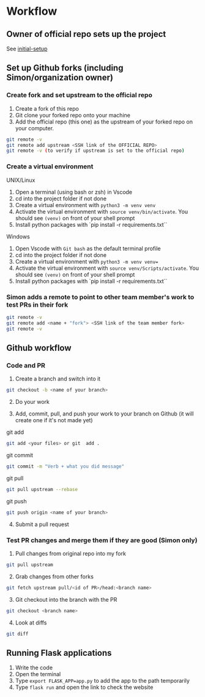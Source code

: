 # Workflow

## Owner of official repo sets up the project

See [initial-setup](/setup-docs/initial-setup.md)

## Set up Github forks (including Simon/organization owner)

### Create fork and set upstream to the official repo

1. Create a fork of this repo
2. Git clone your forked repo onto your machine
3. Add the official repo (this one) as the upstream of your forked repo on your computer.
```sh
git remote -v 
git remote add upstream <SSH link of the OFFICIAL REPO>
git remote -v (to verify if upstream is set to the official repo)
```

### Create a virtual environment

UNIX/Linux
1. Open a terminal (using bash or zsh) in Vscode
2. cd into the project folder if not done
3. Create a virtual environment with `python3 -m venv venv`
4. Activate the virtual environment with `source venv/bin/activate`. You should see `(venv)` on front of your shell prompt
5. Install python packages with `pip install -r requirements.txt``

Windows 

1. Open Vscode with `Git bash` as the default terminal profile
2. cd into the project folder if not done
3. Create a virtual environment with `python3 -m venv venv=`
4. Activate the virtual environment with `source venv/Scripts/activate`. You should see `(venv)` on front of your shell prompt
5. Install python packages with `pip install -r requirements.txt``

### Simon adds a remote to point to other team member's work to test PRs in their fork

```sh
git remote -v
git remote add <name + "fork"> <SSH link of the team member fork>
git remote -v
```

## Github workflow
    
### Code and PR

1. Create a branch and switch into it

```sh
git checkout -b <name of your branch>
```

2. Do your work

3. Add, commit, pull, and push your work to your branch on Github (it will create one if it's not made yet)

git add
```sh
git add <your files> or git  add .
```

git commit
```sh
git commit -m "Verb + what you did message"
```

git pull 
```sh
git pull upstream --rebase
```

git push
```sh
git push origin <name of your branch>
```

4. Submit a pull request 

### Test PR changes and merge them if they are good (Simon only)

1. Pull changes from original repo into my fork

```sh
git pull upstream
```

2. Grab changes from other forks

```sh
git fetch upstream pull/<id of PR>/head:<branch name>
````

3. Git checkout into the branch with the PR

```sh
git checkout <branch name>
```

4. Look at diffs

```sh
git diff
``` 

## Running Flask applications

1. Write the code
2. Open the terminal
3. Type `export FLASK_APP=app.py` to add the app to the path temporarily
4. Type `flask run` and open the link to check the website